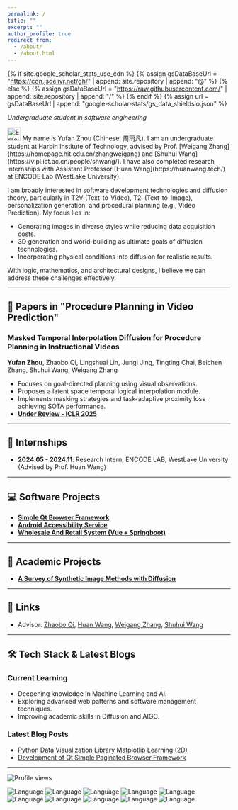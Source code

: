 ```yaml
---
permalink: /
title: ""
excerpt: ""
author_profile: true
redirect_from: 
  - /about/
  - /about.html
---
```


{% if site.google_scholar_stats_use_cdn %}
{% assign gsDataBaseUrl = "<https://cdn.jsdelivr.net/gh/>" | append: site.repository | append: "@" %}
{% else %}
{% assign gsDataBaseUrl = "<https://raw.githubusercontent.com/>" | append: site.repository | append: "/" %}
{% endif %}
{% assign url = gsDataBaseUrl | append: "google-scholar-stats/gs_data_shieldsio.json" %}

<span class='anchor' id='about-me'></span>

<!--Header Name-->
*Undergraduate student in software engineering*

<!--Start Intro-->
<p align="left">
<img src="https://emojis.slackmojis.com/emojis/images/1531849430/4246/blob-sunglasses.gif?1531849430" width="30" alt="Emoji" />
My name is Yufan Zhou (Chinese: 周雨凡). I am an undergraduate student at Harbin Institute of Technology, advised by Prof. [Weigang Zhang](https://homepage.hit.edu.cn/zhangweigang) and [Shuhui Wang](https://vipl.ict.ac.cn/people/shwang/). I have also completed research internships with Assistant Professor [Huan Wang](https://huanwang.tech/) at ENCODE Lab (WestLake University).</p>

<p>I am broadly interested in software development technologies and diffusion theory, particularly in T2V (Text-to-Video), T2I (Text-to-Image), personalization generation, and procedural planning (e.g., Video Prediction). My focus lies in:</p>

<ul>
  <li>Generating images in diverse styles while reducing data acquisition costs.</li>
  <li>3D generation and world-building as ultimate goals of diffusion technologies.</li>
  <li>Incorporating physical conditions into diffusion for realistic results.</li>
</ul>

<p>With logic, mathematics, and architectural designs, I believe we can address these challenges effectively.</p>

---

## 📘 Papers in "Procedure Planning in Video Prediction"

### Masked Temporal Interpolation Diffusion for Procedure Planning in Instructional Videos

**Yufan Zhou**, Zhaobo Qi, Lingshuai Lin, Jungi Jing, Tingting Chai, Beichen Zhang, Shuhui Wang, Weigang Zhang  

- Focuses on goal-directed planning using visual observations.
- Proposes a latent space temporal logical interpolation module.
- Implements masking strategies and task-adaptive proximity loss achieving SOTA performance.  
- **[Under Review - ICLR 2025](https://openreview.net/forum?id=HnpDHiItd2)**

---

## 💼 Internships

- **2024.05 - 2024.11**: Research Intern, ENCODE LAB, WestLake University (Advised by Prof. Huan Wang)

---

## 💻 Software Projects

- **[Simple Qt Browser Framework](https://github.com/WiserZhou/Simple-Paging-Browser-Framework)**
- **[Android Accessibility Service](https://github.com/WiserZhou/AccessibilityService)**
- **[Wholesale And Retail System (Vue + Springboot)](https://github.com/WiserZhou/WholesaleAndRetailSystem)**

---

## 🎁 Academic Projects

- **[A Survey of Synthetic Image Methods with Diffusion](https://github.com/WiserZhou/A-Survey-of-Synthetic-Images-Methods-with-Diffusion)**

---

## 🔗 Links

- Advisor: [Zhaobo Qi](https://scholar.google.com.hk/citations?user=QZ8URKAAAAAJ&hl=zh-CN), [Huan Wang](https://huanwang.tech/), [Weigang Zhang](https://homepage.hit.edu.cn/zhangweigang), [Shuhui Wang](https://vipl.ict.ac.cn/people/shwang/)

---

## 🛠 Tech Stack & Latest Blogs

### Current Learning

- Deepening knowledge in Machine Learning and AI.
- Exploring advanced web patterns and software management techniques.
- Improving academic skills in Diffusion and AIGC.

### Latest Blog Posts

- [Python Data Visualization Library Matplotlib Learning (2D)](https://blog.csdn.net/imm_ortal_/article/details/131498785)
- [Development of Qt Simple Paginated Browser Framework](https://blog.csdn.net/imm_ortal_/article/details/131484470)

---

<p align="left">
  <img src="https://komarev.com/ghpvc/?username=WiserZhou&label=Profile%20views&color=yellow&style=for-the-badge&logo=star&base=0&abbreviated=true" alt="Profile views" />
</p>

![Language](https://img.shields.io/badge/language-C++-lightblue)
![Language](https://img.shields.io/badge/language-C-brightgreen)
![Language](https://img.shields.io/badge/language-Java-yellow)
![Language](https://img.shields.io/badge/language-Python-brightgreen)
![Language](https://img.shields.io/badge/language-HTML-brightgreen)
![Language](https://img.shields.io/badge/language-CSS-brightgreen)
![Language](https://img.shields.io/badge/language-JavaScript-brightgreen)
![Language](https://img.shields.io/badge/language-TypeScript-brightgreen)
![Language](https://img.shields.io/badge/language-LaTeX-brightgreen)
![Language](https://img.shields.io/badge/language-Markdown-brightgreen)
